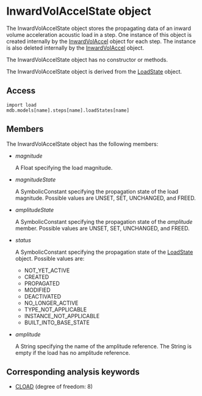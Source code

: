 # InwardVolAccelState object

The InwardVolAccelState object stores the propagating data of an inward volume acceleration acoustic load in a step. One instance of this object is created internally by the [InwardVolAccel](https://help.3ds.com/2022/english/DSSIMULIA_Established/SIMACAEKERRefMap/simaker-c-inwardvolaccelpyc.htm?ContextScope=all) object for each step. The instance is also deleted internally by the [InwardVolAccel](https://help.3ds.com/2022/english/DSSIMULIA_Established/SIMACAEKERRefMap/simaker-c-inwardvolaccelpyc.htm?ContextScope=all) object.

The InwardVolAccelState object has no constructor or methods.

The InwardVolAccelState object is derived from the [LoadState](https://help.3ds.com/2022/english/DSSIMULIA_Established/SIMACAEKERRefMap/simaker-c-loadstatepyc.htm?ContextScope=all) object.

## Access

```
import load
mdb.models[name].steps[name].loadStates[name]
```

## Members

The InwardVolAccelState object has the following members:

- *magnitude*

  A Float specifying the load magnitude.

- *magnitudeState*

  A SymbolicConstant specifying the propagation state of the load magnitude. Possible values are UNSET, SET, UNCHANGED, and FREED.

- *amplitudeState*

  A SymbolicConstant specifying the propagation state of the *amplitude* member. Possible values are UNSET, SET, UNCHANGED, and FREED.

- *status*

  A SymbolicConstant specifying the propagation state of the [LoadState](https://help.3ds.com/2022/english/DSSIMULIA_Established/SIMACAEKERRefMap/simaker-c-loadstatepyc.htm?ContextScope=all) object. Possible values are:

  - NOT_YET_ACTIVE
  - CREATED
  - PROPAGATED
  - MODIFIED
  - DEACTIVATED
  - NO_LONGER_ACTIVE
  - TYPE_NOT_APPLICABLE
  - INSTANCE_NOT_APPLICABLE
  - BUILT_INTO_BASE_STATE

- *amplitude*

  A String specifying the name of the amplitude reference. The String is empty if the load has no amplitude reference.



## Corresponding analysis keywords

- [CLOAD](https://help.3ds.com/2022/english/DSSIMULIA_Established/SIMACAEKEYRefMap/simakey-r-cload.htm?ContextScope=all#simakey-r-cload) (degree of freedom: 8)
